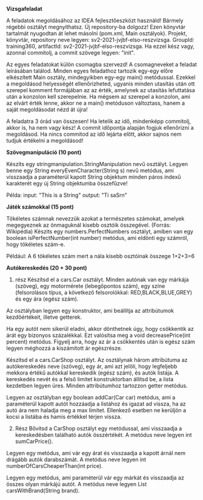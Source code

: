 **Vizsgafeladat**

A feladatok megoldásához az IDEA fejlesztőeszközt használd! Bármely
régebbi osztályt megnyithatsz.
Új repository-ba dolgozz! Ezen könyvtár tartalmát nyugodtan át lehet
másolni (pom.xml, Main osztályok). Projekt, könyvtár, repository neve
legyen: sv2-2021-jvjbf-elso-reszvizsga. GroupId: training360,
artifactId: sv2-2021-jvjbf-elso-reszvizsga.
Ha ezzel kész vagy, azonnal commitolj, a commit szövege legyen:
"init".

Az egyes feladatokat külön csomagba szervezd! A csomagneveket a
feladat leírásában találod. Minden egyes feladathoz tartozik egy-egy
előre elkészített Main osztály, mindegyikben egy-egy main() 
metódussal. Ezekkel a megoldásod helyességét ellenőrizheted, ugyanis
minden utasítás után ott szerepel komment formájában az az érték,
amelynek az utasítás lefuttatása után a konzolon kell szerepelnie.
Ha mégsem az szerepel a konzolon, ami az elvárt érték lenne, akkor
ne a main() metóduson változtass, hanem a saját megoldásodat nézd át
újra!

A feladatra 3 órád van összesen!
Ha letelik az idő, mindenképp commitolj, akkor is, ha nem vagy kész! 
A commit időpontja alapján fogjuk ellenőrizni a megoldásod. Ha nincs
commitod az idő lejárta előtt, akkor sajnos nem tudjuk értékelni a
megoldásod!

**Szövegmanipuláció (10 pont)**

Készíts egy stringmanipulation.StringManipulation nevű osztályt.
Legyen benne egy String everyEvenCharacter(String s) nevű metódus,
ami visszaadja a paraméterül kapott String objektum minden páros
indexű karakterét egy új String objektumba összefűzve!

Példa:
input: "This is a String"
output: "Ti saSrn"

**Játék számokkal (15 pont)**

Tökéletes számnak nevezzük azokat a természetes számokat, amelyek
megegyeznek az önmaguknál kisebb osztóik összegével.
(Forrás: Wikipédia) Készits egy numbers.PerfectNumbers osztályt,
amiben van egy boolean isPerfectNumber(int number) metódus, ami
eldönti egy számról, hogy tökéletes szám-e.

Például: A 6 tökéletes szám mert a nála kisebb osztóinak összege
1+2+3=6

**Autókereskedés (20 + 30 pont)**

1. rész
   Készítsd el a cars.Car osztályt. Minden autónak van egy márkája (szöveg), egy motormérete (lebegőpontos szám), egy színe (felsorolásos típus, a következő felsorolókkal: RED,BLACK,BLUE,GREY) és egy ára (egész szám).

Az osztályban legyen egy konstruktor, ami beállítja az attribútumok kezdőértékeit, illetve getterek.

Ha egy autót nem sikerül eladni, akkor dönthetnek úgy, hogy csökkentik az árát egy bizonyos százalékkal. Ezt valósítsa meg a void decreasePrice(int percent) metódus. Figyelj arra, hogy az ár a csökkentés után is egész szám legyen méghozzá a kiszámított ár egészrésze.

Készítsd el a cars.CarShop osztályt. Az osztálynak három attribútuma az autókereskedés neve (szöveg), egy ár, ami azt jelöli, hogy legfeljebb mekkora értékű autókkal kereskedik (egész szám), és autók listája. A kereskedés nevét és a felső limitet konstruktorban állítsd be, a lista kezdetben legyen üres. Minden attribútumhoz tartozzon getter metódus.

Legyen az osztályban egy boolean addCar(Car car) metódus, ami a paraméterül kapott autót hozzáadja a listához és igazat ad vissza, ha az autó ára nem haladja meg a max limitet. Ellenkező esetben ne kerüljön a kocsi a listába és hamis értékkel térjen vissza.

2. Rész
   Bővitsd a CarShop osztályt egy metódussal, ami visszaadja a kereskedésben található autók összértékét. A metódus neve legyen int sumCarPrice().

Legyen egy metódus, ami vár egy árat és visszaadja a kapott árnál nem drágább autók darabszámát. A metódus neve legyen int numberOfCarsCheaperThan(int price).

Legyen egy metódus, ami paraméterül vár egy márkát és visszaadja az összes olyan márkájú autót. A metódus neve legyen List<Car> carsWithBrand(String brand).